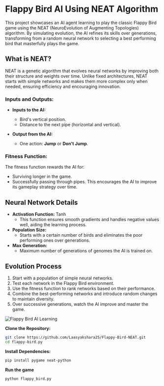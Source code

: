 # Flappy Bird AI Using NEAT Algorithm

This project showcases an AI agent learning to play the classic Flappy Bird game using the NEAT (NeuroEvolution of Augmenting Topologies) algorithm. By simulating evolution, the AI refines its skills over generations, transforming from a random neural network to selecting a best performing bird that masterfully plays the game.



## What is NEAT?

NEAT is a genetic algorithm that evolves neural networks by improving both their structure and weights over time. Unlike fixed architectures, NEAT starts with simple networks and makes them more complex only when needed, ensuring efficiency and encouraging innovation.

### Inputs and Outputs:
- **Inputs to the AI:**
  - Bird's vertical position.
  - Distance to the next pipe (horizontal and vertical).
  
- **Output from the AI:**
  - One action:  **Jump** or **Don't Jump**.

### Fitness Function:
The fitness function rewards the AI for:
- Surviving longer in the game.
- Successfully passing through pipes. 
This encourages the AI to improve its gameplay strategy over time.


##  Neural Network Details

- **Activation Function:** Tanh
  - This function ensures smooth gradients and handles negative values well, aiding the learning process.
- **Population Size:**
  - Starts with a certain number of birds and eliminates the poor performing ones over generations.
 - **Max Generation:**
    - Maximum number of generations of genomes the AI is trained on.



## Evolution Process

1. Start with a population of simple neural networks.
2. Test each network in the Flappy Bird environment.
3. Use the fitness function to rank networks based on their performance.
4. Combine the best-performing networks and introduce random changes to maintain diversity.
5. Over successive generations, watch the AI improve and master the game.



![Flappy Bird AI Learning](path/to/output_gif.gif)





 **Clone the Repository:**
   ```bash
   git clone https://github.com/Laasyakshara25/Flappy-Bird-NEAT.git
   cd flappy-bird.py
```
**Install Dependencies:**
```bash
pip install pygame neat-python
```
**Run the game**
```bash
python flappy_bird.py


